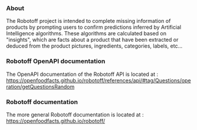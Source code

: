 ### About
The Robotoff project is intended to complete missing information of products by prompting users to confirm predictions inferred by Artificial Intelligence algorithms. These algorithms are calculated based on "insights", which are facts about a product that have been extracted or deduced from the product pictures, ingredients, categories, labels, etc...

### Robotoff OpenAPI documentation
The OpenAPI documentation of the Robotoff API is located at : https://openfoodfacts.github.io/robotoff/references/api/#tag/Questions/operation/getQuestionsRandom 

### Robotoff documentation
The more general Robotoff documentation is located at : 
https://openfoodfacts.github.io/robotoff/

